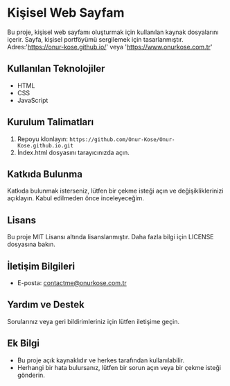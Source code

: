 # Kişisel Web Sayfam

Bu proje, kişisel web sayfamı oluşturmak için kullanılan kaynak dosyalarını içerir. Sayfa, kişisel portföyümü sergilemek için tasarlanmıştır.
Adres:'https://onur-kose.github.io/' veya 'https://www.onurkose.com.tr'
## Kullanılan Teknolojiler

- HTML
- CSS
- JavaScript

## Kurulum Talimatları

1. Repoyu klonlayın: `https://github.com/Onur-Kose/Onur-Kose.github.io.git`
2. İndex.html dosyasını tarayıcınızda açın.

## Katkıda Bulunma

Katkıda bulunmak isterseniz, lütfen bir çekme isteği açın ve değişikliklerinizi açıklayın. Kabul edilmeden önce inceleyeceğim.

## Lisans

Bu proje MIT Lisansı altında lisanslanmıştır. Daha fazla bilgi için LICENSE dosyasına bakın.

## İletişim Bilgileri

- E-posta: contactme@onurkose.com.tr

## Yardım ve Destek

Sorularınız veya geri bildirimleriniz için lütfen iletişime geçin.

## Ek Bilgi

- Bu proje açık kaynaklıdır ve herkes tarafından kullanılabilir.
- Herhangi bir hata bulursanız, lütfen bir sorun açın veya bir çekme isteği gönderin.
